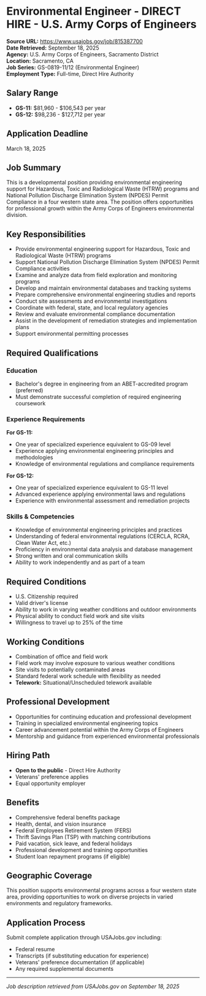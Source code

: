 # Environmental Engineer - DIRECT HIRE - U.S. Army Corps of Engineers

**Source URL:** https://www.usajobs.gov/job/815387700  
**Date Retrieved:** September 18, 2025  
**Agency:** U.S. Army Corps of Engineers, Sacramento District  
**Location:** Sacramento, CA  
**Job Series:** GS-0819-11/12 (Environmental Engineer)  
**Employment Type:** Full-time, Direct Hire Authority  

## Salary Range
- **GS-11:** $81,960 - $106,543 per year
- **GS-12:** $98,236 - $127,712 per year

## Application Deadline
March 18, 2025

## Job Summary
This is a developmental position providing environmental engineering support for Hazardous, Toxic and Radiological Waste (HTRW) programs and National Pollution Discharge Elimination System (NPDES) Permit Compliance in a four western state area. The position offers opportunities for professional growth within the Army Corps of Engineers environmental division.

## Key Responsibilities
- Provide environmental engineering support for Hazardous, Toxic and Radiological Waste (HTRW) programs
- Support National Pollution Discharge Elimination System (NPDES) Permit Compliance activities
- Examine and analyze data from field exploration and monitoring programs
- Develop and maintain environmental databases and tracking systems
- Prepare comprehensive environmental engineering studies and reports
- Conduct site assessments and environmental investigations
- Coordinate with federal, state, and local regulatory agencies
- Review and evaluate environmental compliance documentation
- Assist in the development of remediation strategies and implementation plans
- Support environmental permitting processes

## Required Qualifications

### Education
- Bachelor's degree in engineering from an ABET-accredited program (preferred)
- Must demonstrate successful completion of required engineering coursework

### Experience Requirements
**For GS-11:**
- One year of specialized experience equivalent to GS-09 level
- Experience applying environmental engineering principles and methodologies
- Knowledge of environmental regulations and compliance requirements

**For GS-12:**
- One year of specialized experience equivalent to GS-11 level
- Advanced experience applying environmental laws and regulations
- Experience with environmental assessment and remediation projects

### Skills & Competencies
- Knowledge of environmental engineering principles and practices
- Understanding of federal environmental regulations (CERCLA, RCRA, Clean Water Act, etc.)
- Proficiency in environmental data analysis and database management
- Strong written and oral communication skills
- Ability to work independently and as part of a team

## Required Conditions
- U.S. Citizenship required
- Valid driver's license
- Ability to work in varying weather conditions and outdoor environments
- Physical ability to conduct field work and site visits
- Willingness to travel up to 25% of the time

## Working Conditions
- Combination of office and field work
- Field work may involve exposure to various weather conditions
- Site visits to potentially contaminated areas
- Standard federal work schedule with flexibility as needed
- **Telework:** Situational/Unscheduled telework available

## Professional Development
- Opportunities for continuing education and professional development
- Training in specialized environmental engineering topics
- Career advancement potential within the Army Corps of Engineers
- Mentorship and guidance from experienced environmental professionals

## Hiring Path
- **Open to the public** - Direct Hire Authority
- Veterans' preference applies
- Equal opportunity employer

## Benefits
- Comprehensive federal benefits package
- Health, dental, and vision insurance
- Federal Employees Retirement System (FERS)
- Thrift Savings Plan (TSP) with matching contributions
- Paid vacation, sick leave, and federal holidays
- Professional development and training opportunities
- Student loan repayment programs (if eligible)

## Geographic Coverage
This position supports environmental programs across a four western state area, providing opportunities to work on diverse projects in varied environments and regulatory frameworks.

## Application Process
Submit complete application through USAJobs.gov including:
- Federal resume
- Transcripts (if substituting education for experience)
- Veterans' preference documentation (if applicable)
- Any required supplemental documents

---
*Job description retrieved from USAJobs.gov on September 18, 2025*